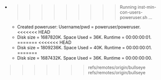 * >>>>>>>>> Running inst-min-con-users-poweruser.sh ...
  * Created poweruser: Username/pwd = poweruser/poweruser.
<<<<<<< HEAD
  * Disk size = 1687820K. Space Used = 36K. Runtime = 00:00:00:01.
=======
<<<<<<< HEAD
  * Disk size = 1809236K. Space Used = 40K. Runtime = 00:00:00:01.
=======
  * Disk size = 1687432K. Space Used = 36K. Runtime = 00:00:00:00.
>>>>>>> refs/remotes/origin/bullseye
>>>>>>> refs/remotes/origin/bullseye
